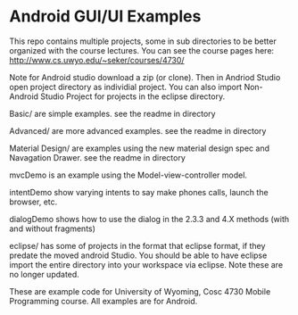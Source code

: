 Android GUI/UI Examples
===========

This repo contains multiple projects, some in sub directories to be better organized with the course lectures.  You can see the course pages here: http://www.cs.uwyo.edu/~seker/courses/4730/

Note for Android studio download a zip (or clone).  Then in Andriod Studio open project directory as individial project.  You can also import Non-Android Studio Project for projects in the eclipse directory.

Basic/ are simple examples.  see the readme in directory

Advanced/ are more advanced examples.   see the readme in directory

Material Design/ are examples using the new material design spec and Navagation Drawer.    see the readme in directory

mvcDemo is an example using the Model-view-controller model.

intentDemo show varying intents to say make phones calls, launch the browser, etc.

dialogDemo shows how to use the dialog in the 2.3.3 and 4.X methods (with and without fragments)


eclipse/  has some of projects in the format that eclipse format, if they predate the moved android Studio.  You should be able to have eclipse import the entire directory into your workspace via eclipse.  Note these are no longer updated.


These are example code for University of Wyoming, Cosc 4730 Mobile Programming course.
All examples are for Android.
